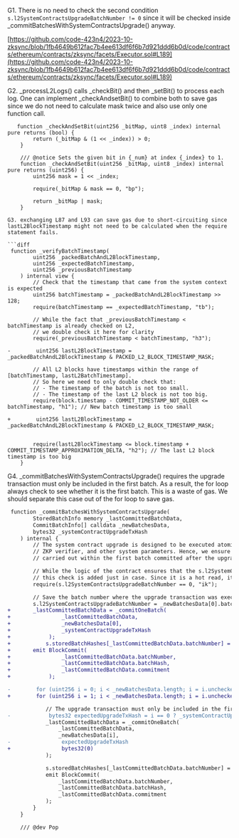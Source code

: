 G1. There is no need to check the second condition ``s.l2SystemContractsUpgradeBatchNumber != 0`` since it will be checked inside _commitBatchesWithSystemContractsUpgrade() anyway. 

[https://github.com/code-423n4/2023-10-zksync/blob/1fb4649b612fac7b4ee613df6f6b7d921ddd6b0d/code/contracts/ethereum/contracts/zksync/facets/Executor.sol#L189](https://github.com/code-423n4/2023-10-zksync/blob/1fb4649b612fac7b4ee613df6f6b7d921ddd6b0d/code/contracts/ethereum/contracts/zksync/facets/Executor.sol#L189)

G2. _processL2Logs() calls _checkBit() and then _setBit() to process each log. One can implement _checkAndsetBit() to combine both to save gas since we do not need to calculate mask twice and also use only one function call.

```javascipt
   function _checkAndSetBit(uint256 _bitMap, uint8 _index) internal pure returns (bool) {
        return (_bitMap & (1 << _index)) > 0;
    }

    /// @notice Sets the given bit in {_num} at index {_index} to 1.
    function _checkAndSetBit(uint256 _bitMap, uint8 _index) internal pure returns (uint256) {
        uint256 mask = 1 << _index;

        require(_bitMap & mask == 0, "bp");

        return _bitMap | mask; 
    }

G3. exchanging L87 and L93 can save gas due to short-circuiting since lastL2BlockTimestamp might not need to be calculated when the require statement fails.

```diff
 function _verifyBatchTimestamp(
        uint256 _packedBatchAndL2BlockTimestamp,
        uint256 _expectedBatchTimestamp,
        uint256 _previousBatchTimestamp
    ) internal view {
        // Check that the timestamp that came from the system context is expected
        uint256 batchTimestamp = _packedBatchAndL2BlockTimestamp >> 128;
        require(batchTimestamp == _expectedBatchTimestamp, "tb");

        // While the fact that _previousBatchTimestamp < batchTimestamp is already checked on L2,
        // we double check it here for clarity
        require(_previousBatchTimestamp < batchTimestamp, "h3");

-        uint256 lastL2BlockTimestamp = _packedBatchAndL2BlockTimestamp & PACKED_L2_BLOCK_TIMESTAMP_MASK;

        // All L2 blocks have timestamps within the range of [batchTimestamp, lastL2BatchTimestamp].
        // So here we need to only double check that:
        // - The timestamp of the batch is not too small.
        // - The timestamp of the last L2 block is not too big.
        require(block.timestamp - COMMIT_TIMESTAMP_NOT_OLDER <= batchTimestamp, "h1"); // New batch timestamp is too small

+        uint256 lastL2BlockTimestamp = _packedBatchAndL2BlockTimestamp & PACKED_L2_BLOCK_TIMESTAMP_MASK;


        require(lastL2BlockTimestamp <= block.timestamp + COMMIT_TIMESTAMP_APPROXIMATION_DELTA, "h2"); // The last L2 block timestamp is too big
    }

```

G4.  _commitBatchesWithSystemContractsUpgrade() requires the upgrade transaction must only be included in the first batch. As a result, the for loop always check to see whether it is the first batch. This is a waste of gas. We should separate this case out of the for loop to save gas.

```diff
 function _commitBatchesWithSystemContractsUpgrade(
        StoredBatchInfo memory _lastCommittedBatchData,
        CommitBatchInfo[] calldata _newBatchesData,
        bytes32 _systemContractUpgradeTxHash
    ) internal {
        // The system contract upgrade is designed to be executed atomically with the new bootloader, a default account,
        // ZKP verifier, and other system parameters. Hence, we ensure that the upgrade transaction is
        // carried out within the first batch committed after the upgrade.

        // While the logic of the contract ensures that the s.l2SystemContractsUpgradeBatchNumber is 0 when this function is called,
        // this check is added just in case. Since it is a hot read, it does not encure noticable gas cost.
        require(s.l2SystemContractsUpgradeBatchNumber == 0, "ik");

        // Save the batch number where the upgrade transaction was executed.
        s.l2SystemContractsUpgradeBatchNumber = _newBatchesData[0].batchNumber;
+       _lastCommittedBatchData = _commitOneBatch(
+                _lastCommittedBatchData,
+                _newBatchesData[0],
+                _systemContractUpgradeTxHash
+            );
+           s.storedBatchHashes[_lastCommittedBatchData.batchNumber] =              _hashStoredBatchInfo(_lastCommittedBatchData);
+       emit BlockCommit(
+                _lastCommittedBatchData.batchNumber,
+                _lastCommittedBatchData.batchHash,
+                _lastCommittedBatchData.commitment
+            );

-        for (uint256 i = 0; i < _newBatchesData.length; i = i.uncheckedInc()) {
+        for (uint256 i = 1; i < _newBatchesData.length; i = i.uncheckedInc()) {

            // The upgrade transaction must only be included in the first batch.
-            bytes32 expectedUpgradeTxHash = i == 0 ? _systemContractUpgradeTxHash : bytes32(0);
            _lastCommittedBatchData = _commitOneBatch(
                _lastCommittedBatchData,
                _newBatchesData[i],
-                expectedUpgradeTxHash
+                bytes32(0)
            );

            s.storedBatchHashes[_lastCommittedBatchData.batchNumber] = _hashStoredBatchInfo(_lastCommittedBatchData);
            emit BlockCommit(
                _lastCommittedBatchData.batchNumber,
                _lastCommittedBatchData.batchHash,
                _lastCommittedBatchData.commitment
            );
        }
    }

    /// @dev Pop

```